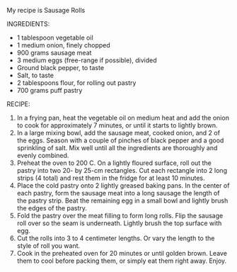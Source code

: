 My recipe is Sausage Rolls

INGREDIENTS:
- 1 tablespoon vegetable oil
- 1 medium onion, finely chopped
- 900 grams sausage meat
- 3 medium eggs (free-range if possible), divided
- Ground black pepper, to taste
- Salt, to taste
- 2 tablespoons flour, for rolling out pastry
- 700 grams puff pastry

RECIPE:
1. In a frying pan, heat the vegetable oil on medium heat and add the onion to cook for approximately 7 minutes, or until it starts to lightly brown.
2. In a large mixing bowl, add the sausage meat, cooked onion, and 2 of the eggs. Season with a couple of pinches of black pepper and a good sprinkling of salt. Mix well until all the ingredients are thoroughly and evenly combined.
3. Preheat the oven to 200 C. On a lightly floured surface, roll out the pastry into two 20- by 25-cm rectangles. Cut each rectangle into 2 long strips (4 total) and rest them in the fridge for at least 10 minutes.
4. Place the cold pastry onto 2 lightly greased baking pans. In the center of each pastry, form the sausage meat into a long sausage the length of the pastry strip. Beat the remaining egg in a small bowl and lightly brush the edges of the pastry.
5. Fold the pastry over the meat filling to form long rolls. Flip the sausage roll over so the seam is underneath. Lightly brush the top surface with egg.
6. Cut the rolls into 3 to 4 centimeter lengths. Or vary the length to the style of roll you want.
7. Cook in the preheated oven for 20 minutes or until golden brown. Leave them to cool before packing them, or simply eat them right away. Enjoy.